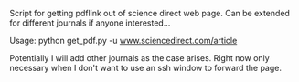 Script for getting pdflink out of science direct web page.
Can be extended for different journals if anyone interested...

Usage:
  python get_pdf.py -u www.sciencedirect.com/article

Potentially I will add other journals as the case arises. Right now
only necessary when I don't want to use an ssh window to forward
the page. 
